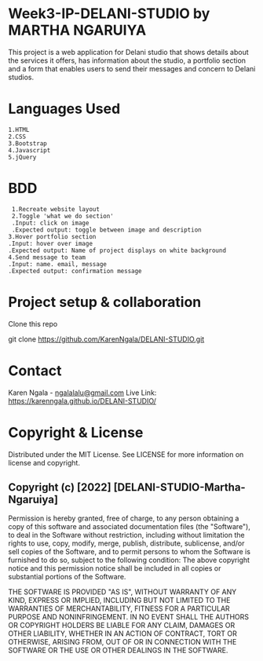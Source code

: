 # Week3-IP-DELANI-STUDIO by MARTHA NGARUIYA
This project is a web application for Delani studio that shows details about the services it offers, has information about the studio, a portfolio section and a form that enables users to send their messages and concern to Delani studios.


# Languages Used
    1.HTML
    2.CSS
    3.Bootstrap
    4.Javascript
    5.jQuery

# BDD
     1.Recreate website layout
     2.Toggle 'what we do section'
     .Input: click on image
     .Expected output: toggle between image and description
    3.Hover portfolio section
    .Input: hover over image
    .Expected output: Name of project displays on white background
    4.Send message to team
    .Input: name. email, message
    .Expected output: confirmation message

# Project setup & collaboration
Clone this repo

git clone https://github.com/KarenNgala/DELANI-STUDIO.git
# Contact
Karen Ngala - ngalalalu@gmail.com
Live Link: https://karenngala.github.io/DELANI-STUDIO/

# Copyright & License
Distributed under the MIT License. See LICENSE for more information on license and copyright.
## Copyright (c) [2022] [DELANI-STUDIO-Martha-Ngaruiya]
Permission is hereby granted, free of charge, to any person obtaining a copy of this software and associated documentation files (the "Software"), to deal in the Software without restriction, including without limitation the rights to use, copy, modify, merge, publish, distribute, sublicense, and/or sell copies of the Software, and to permit persons to whom the Software is furnished to do so, subject to the following condition:
The above copyright notice and this permission notice shall be included in all copies or substantial portions of the Software.

THE SOFTWARE IS PROVIDED "AS IS", WITHOUT WARRANTY OF ANY KIND, EXPRESS OR IMPLIED, INCLUDING BUT NOT LIMITED TO THE WARRANTIES OF MERCHANTABILITY, FITNESS FOR A PARTICULAR PURPOSE AND NONINFRINGEMENT. IN NO EVENT SHALL THE AUTHORS OR COPYRIGHT HOLDERS BE LIABLE FOR ANY CLAIM, DAMAGES OR OTHER LIABILITY, WHETHER IN AN ACTION OF CONTRACT, TORT OR OTHERWISE, ARISING FROM, OUT OF OR IN CONNECTION WITH THE SOFTWARE OR THE USE OR OTHER DEALINGS IN THE SOFTWARE.
